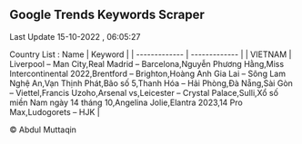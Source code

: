 

## Google Trends Keywords Scraper 
 
Last Update 15-10-2022 , 06:05:27

Country List :
 Name  | Keyword |
| ------------- | ------------- |
| VIETNAM | Liverpool – Man City,Real Madrid – Barcelona,Nguyễn Phương Hằng,Miss Intercontinental 2022,Brentford – Brighton,Hoàng Anh Gia Lai – Sông Lam Nghệ An,Vạn Thịnh Phát,Bão số 5,Thanh Hóa – Hải Phòng,Đà Nẵng,Sài Gòn – Viettel,Francis Uzoho,Arsenal vs,Leicester – Crystal Palace,Sulli,Xổ số miền Nam ngày 14 tháng 10,Angelina Jolie,Elantra 2023,14 Pro Max,Ludogorets – HJK |



© Abdul Muttaqin 
